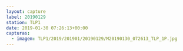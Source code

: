 ```yaml
---
layout: capture
label: 20190129
station: TLP1
date: 2019-01-30 07:26:13+00:00
capturas:
  - imagem: TLP1/2019/201901/20190129/M20190130_072613_TLP_1P.jpg
---
```

